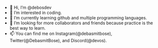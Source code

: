 - 👋 Hi, I’m @debosdev
- 👀 I’m interested in coding. 
- 🌱 I’m currently learning github and multiple programming languages. 
- 💞️ I’m looking for more collaborators and friends because practice is the best way to learn.
- 📫 You can find me on Instagram(@debasmitbose), Twitter(@DebasmitBose), and Discord(@devos).

